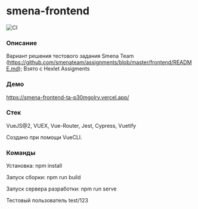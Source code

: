 # smena-frontend
![CI](https://github.com/xpcrtv/smena-frontend-ta/workflows/CI/badge.svg?branch=master)

### **Описание**

Вариант решения тестового задания Smena Team (https://github.com/smenateam/assignments/blob/master/frontend/README.md); Взято с Hexlet Assigments


### **Демо**
https://smena-frontend-ta-p30mgolry.vercel.app/

### **Стек**
VueJS@2, VUEX, Vue-Router, Jest, Cypress, Vuetify

Создано при помощи VueCLI.

### **Команды**

Установка: npm install

Запуск сборки: npm run build

Запуск сервера разработки: npm run serve

Тестовый пользователь test/123
